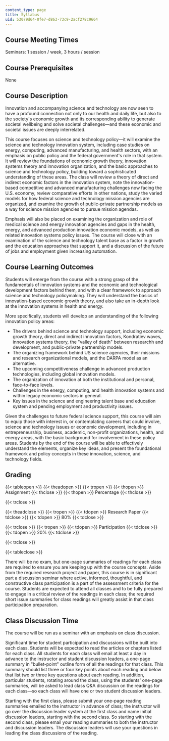 ```yaml
---
content_type: page
title: Syllabus
uid: 53079d64-0fe7-d863-73c9-2acf278c9664
---
```


Course Meeting Times
--------------------

Seminars: 1 session / week, 3 hours / session

Course Prerequisites
--------------------

None

Course Description
------------------

Innovation and accompanying science and technology are now seen to have a profound connection not only to our health and daily life, but also to the society's economic growth and its corresponding ability to generate societal wellbeing and solve societal challenges—and these economic and societal issues are deeply interrelated.

This course focuses on science and technology policy—it will examine the science and technology innovation system, including case studies on energy, computing, advanced manufacturing, and health sectors, with an emphasis on public policy and the federal government's role in that system. It will review the foundations of economic growth theory, innovation systems theory and innovation organization, and the basic approaches to science and technology policy, building toward a sophisticated understanding of these areas. The class will review a theory of direct and indirect economic factors in the innovation system, note the innovation-based competitive and advanced manufacturing challenges now facing the U.S. economy, review comparative efforts in other nations, study the varied models for how federal science and technology mission agencies are organized, and examine the growth of public-private partnership models as a way for science mission agencies to pursue mission agendas.

Emphasis will also be placed on examining the organization and role of medical science and energy innovation agencies and gaps in the health, energy, and advanced production innovation economic models, as well as related innovation systems policy issues. The course will close with an examination of the science and technology talent base as a factor in growth and the education approaches that support it, and a discussion of the future of jobs and employment given increasing automation.

Course Learning Outcomes
------------------------

Students will emerge from the course with a strong grasp of the fundamentals of innovation systems and the economic and technological development factors behind them, and with a clear framework to approach science and technology policymaking. They will understand the basics of innovation-based economic growth theory, and also take an in-depth look at the innovation systems in health and energy.

More specifically, students will develop an understanding of the following innovation policy areas:

*   The drivers behind science and technology support, including economic growth theory, direct and indirect innovation factors, Kondratiev waves, innovation systems theory, the "valley of death" between researchh and development, and public-private partnership models.
*   The organizing framework behind US science agencies, their missions and research organizational models, and the DARPA model as an alternative.
*   The upcoming competitiveness challenge in advanced production technologies, including global innovation models.
*   The organization of innovation at both the institutional and personal, face-to-face levels.
*   Challenges in the energy, computing, and health innovation systems and within legacy economic sectors in general.
*   Key issues in the science and engineering talent base and education system and pending employment and productivity issues.

Given the challenges to future federal science support, this course will aim to equip those with interest in, or contemplating careers that could involve, science and technology issues or economic development, including in entrepreneurship, business, academic, non-profit organizations, health, and energy areas, with the basic background for involvement in these policy areas. Students by the end of the course will be able to effectively understand the elements, organize key ideas, and present the foundational framework and policy concepts in these innovation, science, and technology fields.

Grading
-------

{{< tableopen >}}
{{< theadopen >}}
{{< tropen >}}
{{< thopen >}}
Assignment
{{< thclose >}}
{{< thopen >}}
Percentage
{{< thclose >}}

{{< trclose >}}

{{< theadclose >}}
{{< tropen >}}
{{< tdopen >}}
Research Paper
{{< tdclose >}}
{{< tdopen >}}
80%
{{< tdclose >}}

{{< trclose >}}
{{< tropen >}}
{{< tdopen >}}
Participation
{{< tdclose >}}
{{< tdopen >}}
20%
{{< tdclose >}}

{{< trclose >}}

{{< tableclose >}}

There will be no exam, but one-page summaries of readings for each class are required to ensure you are keeping up with the course concepts. Aside from the required research project and paper, this course is in significant part a discussion seminar where active, informed, thoughtful, and constructive class participation is a part of the assessment criteria for the course. Students are expected to attend all classes and to be fully prepared to engage in a critical review of the readings in each class; the required short issue summaries for class readings will greatly assist in that class participation preparation.

Class Discussion Time
---------------------

The course will be run as a seminar with an emphasis on class discussion.

Significant time for student participation and discussions will be built into each class. Students will be expected to read the articles or chapters listed for each class. All students for each class will email at least a day in advance to the instructor and student discussion leaders, a one-page summary in "bullet-point" outline form of all the readings for that class. This summary should list three or four key points about each reading and below that list two or three key questions about each reading. In addition, particular students, rotating around the class, using the students' one-page summaries, will be asked to lead class Q&A discussion on the readings for each class—so each class will have one or two student discussion leaders.

Starting with the first class, please submit your one-page reading summaries emailed to the instructor in advance of class; the instructor will go over the discussion leader system at the first class and name initial discussion leaders, starting with the second class. So starting with the second class, please email your reading summaries to both the instructor and discussion leaders. The discussion leaders will use your questions in leading the class discussions of the reading.